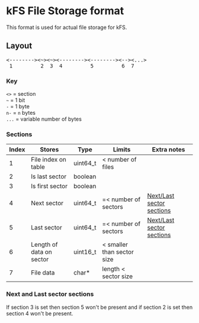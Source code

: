 # kFS File Storage format

This format is used for actual file storage for kFS.

## Layout

<pre>
<--------><~><~><--------><--------><--><...>
 1         2  3  4         5         6  7
</pre>

### Key

`<>` = section <br>
`~` = 1 bit<br>
`-` = 1 byte<br>
`n-` = `n` bytes<br>
`...` = variable number of bytes<br>

### Sections
Index | Stores | Type | Limits | Extra notes
-- | - | - | - | - 
1 | File index on table | uint64_t | < number of files
2 | Is last sector | boolean
3 | Is first sector | boolean
4 | Next sector | uint64_t | =< number of sectors | [Next/Last sector sections](#next-and-last-sector-sections)
5 | Last sector | uint64_t | =< number of sectors |  [Next/Last sector sections](#next-and-last-sector-sections)
6 | Length of data on sector | uint16_t | < smaller than sector size
7 | File data | char*| length < sector size

### Next and Last sector sections

If section 3 is set then section 5 won't be present and if section 2 is set then section 4 won't be present.